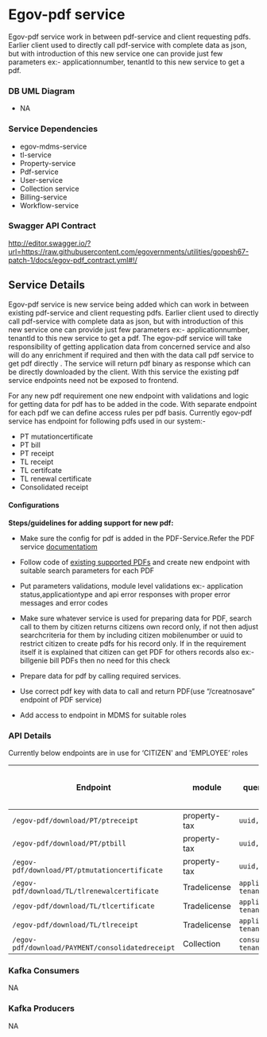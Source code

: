 # Egov-pdf service

Egov-pdf service work in between pdf-service and client requesting pdfs. Earlier client used to directly call pdf-service with complete data as json, but with introduction of this new service one can provide just few parameters ex:- applicationnumber, tenantId to this new service to get a pdf. 
### DB UML Diagram

- NA

### Service Dependencies

- egov-mdms-service
- tl-service
- Property-service
- Pdf-service
- User-service
- Collection service
- Billing-service
- Workflow-service


### Swagger API Contract

http://editor.swagger.io/?url=https://raw.githubusercontent.com/egovernments/utilities/gopesh67-patch-1/docs/egov-pdf_contract.yml#!/

## Service Details

Egov-pdf service is new service being added which can work in between existing pdf-service and client requesting pdfs. Earlier client used to directly call pdf-service with complete data as json, but with introduction of this new service one can provide just few parameters ex:- applicationnumber, tenantId to this new service to get a pdf. The egov-pdf service will take responsibility of getting application data from concerned service and also will do any enrichment if required and then with the data call pdf service to get pdf directly . The service will return pdf binary as response which can be directly downloaded by the client. With this service the existing pdf service endpoints need not be exposed to frontend.

For any new pdf requirement one new endpoint with validations and logic for getting data for pdf has to be added in the code. With separate endpoint for each pdf we can define access rules per pdf basis. Currently egov-pdf service has endpoint for following pdfs used in our system:-

- PT mutationcertificate
- PT bill
- PT receipt
- TL receipt
- TL certifcate
- TL renewal certificate
- Consolidated receipt

#### Configurations

**Steps/guidelines for adding support for new pdf:**

- Make sure the config for pdf is added in the PDF-Service.Refer the PDF service [documentatiom](https://digit-discuss.atlassian.net/l/c/f3APeZPF )

- Follow code of [existing supported PDFs](https://github.com/egovernments/utilities/tree/master/egov-pdf/src/routes) and create new endpoint with suitable search parameters for each PDF

- Put parameters validations, module level validations ex:- application status,applicationtype and api error responses with proper error messages and error codes

- Make sure whatever service is used for preparing data for PDF, search call to them by citizen returns citizens own record only, if not then adjust searchcriteria for them by including citizen mobilenumber or uuid to restrict citizen to create pdfs for his record only. If in the requirement itself it is explained that citizen can get PDF for others records also ex:- billgenie bill PDFs then no need for this check

- Prepare data for pdf by calling required services.

- Use correct pdf key with data to call and return PDF(use “/creatnosave” endpoint of PDF service)

- Add access to endpoint in MDMS for suitable roles

### API Details
Currently below endpoints are in use for ‘CITIZEN' and 'EMPLOYEE’ roles

| Endpoint | module | query parameter | Restrict Citizen to own records |
| -------- | ------ | --------------- | ------------------------------- |
|`/egov-pdf/download/PT/ptreceipt` | property-tax | `uuid, tenantId` | yes |
|`/egov-pdf/download/PT/ptbill` | property-tax | `uuid, tenantId` | no |
|`/egov-pdf/download/PT/ptmutationcertificate` | property-tax | `uuid, tenantId` | yes |
|`/egov-pdf/download/TL/tlrenewalcertificate` | Tradelicense | `applicationNumber, tenantId` | yes |
|`/egov-pdf/download/TL/tlcertificate` | Tradelicense | `applicationNumber, tenantId` | yes |
|`/egov-pdf/download/TL/tlreceipt` | Tradelicense | `applicationNumber, tenantId` | yes |
|`/egov-pdf/download/PAYMENT/consolidatedreceipt` | Collection | `consumerCode, tenantId` | yes |

### Kafka Consumers
NA

### Kafka Producers
NA